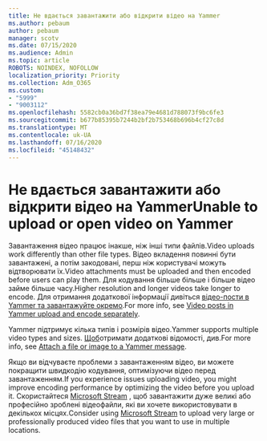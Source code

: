 ```yaml
---
title: Не вдається завантажити або відкрити відео на Yammer
ms.author: pebaum
author: pebaum
manager: scotv
ms.date: 07/15/2020
ms.audience: Admin
ms.topic: article
ROBOTS: NOINDEX, NOFOLLOW
localization_priority: Priority
ms.collection: Adm_O365
ms.custom:
- "5999"
- "9003112"
ms.openlocfilehash: 5582cb0a36bd7f38ea79e4681d788073f9bc6fe3
ms.sourcegitcommit: b677b85395b7244b2bf2b753468b696b4cf27c8d
ms.translationtype: MT
ms.contentlocale: uk-UA
ms.lasthandoff: 07/16/2020
ms.locfileid: "45148432"
---
```

# <a name="unable-to-upload-or-open-video-on-yammer"></a><span data-ttu-id="068a6-102">Не вдається завантажити або відкрити відео на Yammer</span><span class="sxs-lookup"><span data-stu-id="068a6-102">Unable to upload or open video on Yammer</span></span>

<span data-ttu-id="068a6-103">Завантаження відео працює інакше, ніж інші типи файлів.</span><span class="sxs-lookup"><span data-stu-id="068a6-103">Video uploads work differently than other file types.</span></span> <span data-ttu-id="068a6-104">Відео вкладення повинні бути завантажені, а потім закодовані, перш ніж користувачі можуть відтворювати їх.</span><span class="sxs-lookup"><span data-stu-id="068a6-104">Video attachments must be uploaded and then encoded before users can play them.</span></span> <span data-ttu-id="068a6-105">Для кодування більше більше і більше відео займе більше часу.</span><span class="sxs-lookup"><span data-stu-id="068a6-105">Higher resolution and longer videos take longer to encode.</span></span> <span data-ttu-id="068a6-106">Для отримання додаткової інформації дивіться [відео-пости в Yammer та завантажуйте окремо](https://support.microsoft.com/office/video-posts-in-yammer-upload-and-encode-separately-5b3a348e-3a0a-4c4b-95b1-eabdf245ba25).</span><span class="sxs-lookup"><span data-stu-id="068a6-106">For more info, see [Video posts in Yammer upload and encode separately](https://support.microsoft.com/office/video-posts-in-yammer-upload-and-encode-separately-5b3a348e-3a0a-4c4b-95b1-eabdf245ba25).</span></span>   

<span data-ttu-id="068a6-107">Yammer підтримує кілька типів і розмірів відео.</span><span class="sxs-lookup"><span data-stu-id="068a6-107">Yammer supports multiple video types and sizes.</span></span> <span data-ttu-id="068a6-108">[Щоб](https://support.microsoft.com/office/attach-a-file-or-image-to-a-yammer-message-f576d4d1-ad66-4ce4-9c43-46cf75978dbf)отримати додаткові відомості, див.</span><span class="sxs-lookup"><span data-stu-id="068a6-108">For more info, see [Attach a file or image to a Yammer message](https://support.microsoft.com/office/attach-a-file-or-image-to-a-yammer-message-f576d4d1-ad66-4ce4-9c43-46cf75978dbf).</span></span>   

<span data-ttu-id="068a6-109">Якщо ви відчуваєте проблеми з завантаженням відео, ви можете покращити швидкодію кодування, оптимізуючи відео перед завантаженням.</span><span class="sxs-lookup"><span data-stu-id="068a6-109">If you experience issues uploading video, you might improve encoding performance by optimizing the video before you upload it.</span></span> <span data-ttu-id="068a6-110">Скористайтеся [Microsoft Stream](https://docs.microsoft.com/stream/overview) , щоб завантажити дуже великі або професійно зроблені відеофайли, які ви хочете використовувати в декількох місцях.</span><span class="sxs-lookup"><span data-stu-id="068a6-110">Consider using [Microsoft Stream](https://docs.microsoft.com/stream/overview) to upload very large or professionally produced video files that you want to use in multiple locations.</span></span>